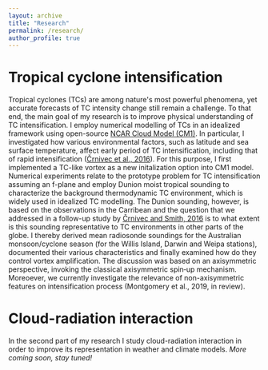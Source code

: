 ```yaml
---
layout: archive
title: "Research"
permalink: /research/
author_profile: true
---
```


Tropical cyclone intensification
======
Tropical cyclones (TCs) are among nature's most powerful phenomena, yet accurate forecasts of TC intensity change still remain a challenge. To that end, the main goal of my research is to improve physical understanding of TC intensification. I employ numerical modelling of TCs in an idealized framework using open-source [NCAR Cloud Model (CM1)](http://www2.mmm.ucar.edu/people/bryan/cm1/).
In particular, I investigated how various environmental factors, such as latitude and sea surface temperature, affect early period of TC intensification, including that of rapid intensification ([Črnivec et al., 2016](https://rmets.onlinelibrary.wiley.com/doi/abs/10.1002/qj.2752)). 
For this purpose, I first implemented a TC-like vortex as a new initalization option into CM1 model.
Numerical experiments relate to the prototype problem for TC intensification assuming an f-plane and employ Dunion moist tropical sounding to characterize the background thermodynamic TC environment, which is widely used in idealized TC modelling. The Dunion sounding, however, is based on the observations in the Carribean and the question that we addressed in a follow-up study by [Črnivec and Smith, 2016](https://rmets.onlinelibrary.wiley.com/doi/abs/10.1002/joc.4687) is to what extent is this sounding representative to TC environments in other parts of the globe. I thereby derived mean radiosonde soundings for the Australian monsoon/cyclone season (for the Willis Island, Darwin and Weipa stations), documented their various characteristics and finally examined how do they control vortex amplification.
The discussion was based on an axisymmetric perspective, invoking the classical axisymmetric spin‐up mechanism.
Moreoever, we currently investigate the relevance of non-axisymmetric features on intensification process (Montgomery et al., 2019, in review).


Cloud-radiation interaction
======
In the second part of my research I study cloud-radiation interaction in order to improve its representation in weather and climate models. _More coming soon, stay tuned!_
